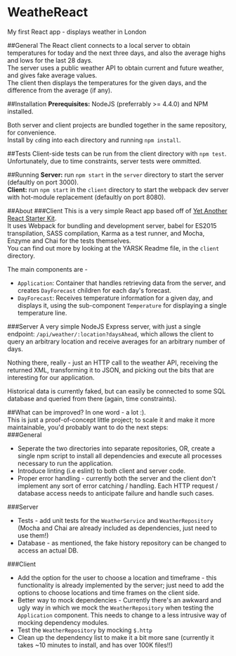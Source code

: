 # WeatheReact
My first React app - displays weather in London

##General
The React client connects to a local server to obtain temperatures for today and the next three days, and also the average highs and lows for the last 28 days.  
The server uses a public weather API to obtain current and future weather, and gives fake average values.  
The client then displays the temperatures for the given days, and the difference from the average (if any).  

##Installation
**Prerequisites:** NodeJS (preferrably >= 4.4.0) and NPM installed.  
  
Both server and client projects are bundled together in the same repository, for convenience.  
Install by `cd`ing into each directory and running `npm install`.  

##Tests
Client-side tests can be run from the client directory with `npm test`.  
Unfortunately, due to time constraints, server tests were ommitted.  

##Running
**Server:** run `npm start` in the `server` directory to start the server (defaultly on port 3000).  
**Client:** run `npm start` in the `client` directory to start the webpack dev server with hot-module replacement (defaultly on port 8080).  

##About
###Client
This is a very simple React app based off of [Yet Another React Starter Kit](https://github.com/bradleyboy/yarsk).  
It uses Webpack for bundling and development server, babel for ES2015 transpilation, SASS compilation, Karma as a test runner, and Mocha, Enzyme and Chai for the tests themselves.  
You can find out more by looking at the YARSK Readme file, in the `client` directory.  
  
The main components are -  
* `Application`: Container that handles retrieving data from the server, and creates `DayForecast` children for each day's forecast.  
* `DayForecast`: Receives temperature information for a given day, and displays it, using the sub-component `Temperature` for displaying a single temperature line.  

###Server
A very simple NodeJS Express server, with just a single endpoint: `/api/weather/:location?daysAhead`, which allows the client to query an arbitrary location and receive averages for an arbitrary number of days.  

Nothing there, really - just an HTTP call to the weather API, receiving the returned XML, transforming it to JSON, and picking out the bits that are interesting for our application.  

Historical data is currently faked, but can easily be connected to some SQL database and queried from there (again, time constraints).  

##What can be improved?
In one word - a lot :).  
This is just a proof-of-concept little project; to scale it and make it more maintainable, you'd probably want to do the next steps:  
###General
* Seperate the two directories into separate repositories, OR, create a single npm script to install all dependencies and execute all processes necessary to run the application.  
* Introduce linting (i.e eslint) to both client and server code.  
* Proper error handling - currently both the server and the client don't implement any sort of error catching / handling. Each HTTP request / database access needs to anticipate failure and handle such cases.  

###Server
* Tests - add unit tests for the `WeatherService` and `WeatherRepository` (Mocha and Chai are already included as dependencies, just need to use them!)  
* Database - as mentioned, the fake history repository can be changed to access an actual DB.  

###Client
* Add the option for the user to choose a location and timeframe - this functionality is already implemented by the server; just need to add the options to choose locations and time frames on the client side.  
* Better way to mock dependencies - Currently there's an awkward and ugly way in which we mock the `WeatherRepository` when testing the `Application` component. This needs to change to a less intrusive way of mocking dependency modules.  
* Test the `WeatherRepository` by mocking `$.http`
* Clean up the dependency list to make it a bit more sane (currently it takes ~10 minutes to install, and has over 100K files!!)

